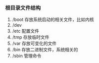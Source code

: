 ### 根目录文件结构
1. /boot 存放系统启动的相关文件，比如内核
2. /dev
3. /etc 配置文件
4. /tmp 存放临时文件
5. /var 存放可变化的文件
6. /bin 存放二进制文件，系统相关的
7. /sbin 管理命令